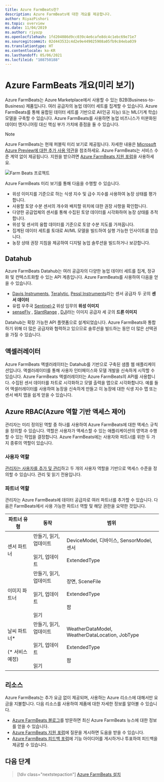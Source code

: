```yaml
---
title: Azure FarmBeats란?
description: Azure FarmBeats에 대한 개요를 제공합니다.
author: RiyazPishori
ms.topic: overview
ms.date: 11/04/2019
ms.author: riyazp
ms.openlocfilehash: 1fd204086d9cc039c4e6cafe8dc4c1ebc69e71e7
ms.sourcegitcommit: 02d443532c4d2e9e449025908a05fb9c84eba039
ms.translationtype: HT
ms.contentlocale: ko-KR
ms.lasthandoff: 05/06/2021
ms.locfileid: "108750188"
---
```

# <a name="overview-of-azure-farmbeats-preview"></a>Azure FarmBeats 개요(미리 보기)

Azure FarmBeats는 Azure Marketplace에서 사용할 수 있는 B2B(Business-to-Business) 제품입니다. 여러 공급자의 농업 데이터 세트를 집계할 수 있습니다. Azure FarmBeats를 통해 융합된 데이터 세트를 기반으로 AI(인공 지능) 또는 ML(기계 학습) 모델을 구축할 수 있습니다. Azure FarmBeats를 사용하면 농업 비즈니스가 미분화된 데이터 엔지니어링 대신 핵심 부가 가치에 중점을 둘 수 있습니다.

> [!NOTE]
> Azure FarmBeats는 현재 퍼블릭 미리 보기로 제공됩니다. 자세한 내용은 [Microsoft Azure Preview에 대한 추가 사용 약관](https://azure.microsoft.com/support/legal/preview-supplemental-terms/)을 참조하세요. Azure FarmBeats는 서비스 수준 계약 없이 제공됩니다. 지원을 받으려면 [Azure FarmBeats 지원 포럼](/answers/topics/azure-farmbeats.html)을 사용하세요.

![Farm Beats 프로젝트](./media/architecture-for-farmbeats/farmbeats-architecture-1.png)

Azure FarmBeats 미리 보기를 통해 다음을 수행할 수 있습니다.

- 위성 이미지를 기준으로 하는 식생 지수 및 급수 지수를 사용하여 농장 상태를 평가합니다.
- 사용할 토양 수분 센서의 개수와 배치할 위치에 대한 권장 사항을 확인합니다.
- 다양한 공급업체의 센서를 통해 수집된 토양 데이터를 시각화하여 농장 상태를 추적합니다.
- 위성 및 센서의 융합 데이터를 기준으로 토양 수분 지도를 가져옵니다.
- 집계된 데이터 세트를 토대로 AI/ML 모델을 빌드하여 실행 가능한 인사이트를 얻습니다.
- 농장 상태 권장 지침을 제공하여 디지털 농업 솔루션을 빌드하거나 보강합니다.

## <a name="datahub"></a>Datahub

Azure FarmBeats Datahub는 여러 공급자의 다양한 농업 데이터 세트를 집계, 정규화 및 컨텍스트화할 수 있는 API 계층입니다. Azure FarmBeats를 사용하여 다음을 얻을 수 있습니다.
- [Davis Instruments](https://www.davisinstruments.com/product/enviromonitor-gateway/), [Teralytic](https://teralytic.com/), [Pessl Instruments](https://metos.at/)라는 센서 공급자 두 곳의 **센서 데이터**
- 유럽 우주국 [Sentinel-2](https://sentinel.esa.int/web/sentinel/home) 위성 임무의 **위성 이미지**
- [senseFly](https://www.sensefly.com/) , [SlantRange](https://slantrange.com/) , [DJI](https://dji.com/)라는 이미지 공급자 세 곳의 **드론 이미지**

Datahub는 확장 가능한 API 플랫폼으로 설계되었습니다. Azure FarmBeats와 통합하기 위해 더 많은 공급자와 협력하고 있으므로 솔루션을 빌드하는 동안 더 많은 선택권을 가질 수 있습니다.

## <a name="accelerator"></a>액셀러레이터

Azure FarmBeats 액셀러레이터는 Datahub를 기반으로 구축된 샘플 웹 애플리케이션입니다. 액셀러레이터를 통해 사용자 인터페이스와 모델 개발을 신속하게 시작할 수 있습니다. Azure FarmBeats 액셀러레이터는 Azure FarmBeats의 API를 사용합니다. 수집된 센서 데이터를 차트로 시각화하고 모델 출력을 맵으로 시각화합니다. 예를 들어 액셀러레이터를 사용하여 농장을 신속하게 만들고 이 농장에 대한 식생 지수 맵 또는 센서 배치 맵을 쉽게 얻을 수 있습니다.

## <a name="azure-role-based-access-control-azure-rbac"></a>Azure RBAC(Azure 역할 기반 액세스 제어)

관리자는 미리 정의된 역할 중 하나를 사용하여 Azure FarmBeats에 대한 액세스 규칙을 정의할 수 있습니다. 역할은 사용자가 액세스할 수 있는 애플리케이션의 영역과 수행할 수 있는 작업을 결정합니다. Azure FarmBeats에는 사용자와 파트너를 위한 두 가지 종류의 역할이 있습니다.

### <a name="user-roles"></a>사용자 역할

[관리자는 사용자를 추가 및 관리](manage-users-in-azure-farmbeats.md)하고 두 개의 사용자 역할을 기반으로 액세스 수준을 정의할 수 있습니다. 관리 및 읽기 전용입니다.

### <a name="partner-roles"></a>파트너 역할

관리자는 Azure FarmBeats에 데이터 공급자로 여러 파트너를 추가할 수 있습니다. 다음은 FarmBeats에서 사용 가능한 파트너 역할 및 해당 권한을 요약한 것입니다.

| 파트너 유형    |   동작  | 범위 |
| ---- | -------- | -------- |
| 센서 파트너  |   만들기, 읽기, 업데이트 <br/> <br/> 읽기, 업데이트 | DeviceModel, 디바이스, SensorModel, 센서 <br/> <br/> ExtendedType |
| 이미지 파트너  |   만들기, 읽기, 업데이트 <br/> <br/> 읽기, 업데이트 <br/> <br/> 읽기 | 장면, SceneFile <br/> <br/> ExtendedType <br/> <br/> 팜 |
| 날씨 파트너* <br/> <br/>  (* 서비스 예정) |   만들기, 읽기, 업데이트 <br/> <br/> 읽기, 업데이트 <br/> <br/> 읽기 | WeatherDataModel, WeatherDataLocation, JobType <br/> <br/> ExtendedType <br/> <br/> 팜 |

## <a name="resources"></a>리소스

Azure FarmBeats는 추가 요금 없이 제공되며, 사용하는 Azure 리소스에 대해서만 요금을 지불합니다. 다음 리소스를 사용하여 제품에 대한 자세한 정보를 알아볼 수 있습니다.

- [Azure FarmBeats 블로그](https://aka.ms/farmbeatsblog)를 방문하면 최신 Azure FarmBeats 뉴스에 대한 정보를 얻을 수 있습니다.
- [Azure FarmBeats 지원 포럼](/answers/topics/azure-farmbeats.html)에 질문을 게시하면 도움을 받을 수 있습니다.
- [Azure FarmBeats 피드백 포럼](https://aka.ms/farmbeatsfeedback)에 기능 아이디어를 게시하거나 투표하여 피드백을 제공할 수 있습니다.

## <a name="next-steps"></a>다음 단계

> [!div class="nextstepaction"]
> [Azure FarmBeats 설치](install-azure-farmbeats.md)